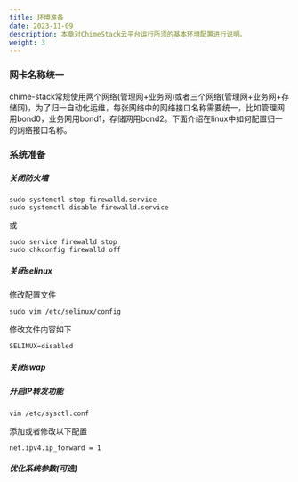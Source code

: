 ```yaml
---
title: 环境准备
date: 2023-11-09
description: 本章对ChimeStack云平台运行所须的基本环境配置进行说明。
weight: 3
---
```


### 网卡名称统一

chime-stack常规使用两个网络(管理网+业务网)或者三个网络(管理网+业务网+存储网)，为了归一自动化运维，每张网络中的网络接口名称需要统一，比如管理网用bond0，业务网用bond1，存储网用bond2。下面介绍在linux中如何配置归一的网络接口名称。


### 系统准备

##### 关闭防火墙

```
sudo systemctl stop firewalld.service 
sudo systemctl disable firewalld.service 
```

或

```
sudo service firewalld stop
sudo chkconfig firewalld off
```

##### 关闭selinux 

修改配置文件

```
sudo vim /etc/selinux/config
```

修改文件内容如下

```
SELINUX=disabled
```

##### 关闭swap

##### 开启IP转发功能

```
vim /etc/sysctl.conf 
```

添加或者修改以下配置

```
net.ipv4.ip_forward = 1
```

##### 优化系统参数(可选)



